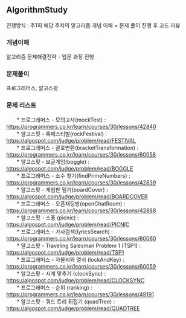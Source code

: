 ## AlgorithmStudy
진행방식 : 주1회 해당 주차의 알고리즘 개념 이해 + 문제 풀이 진행 후 코드 리뷰

### 개념이해
알고리즘 문제해결전략 - 입문 과정 진행

### 문제풀이
프로그래머스, 알고스팟

### 문제 리스트
&nbsp;&nbsp;&nbsp;&nbsp;&nbsp;&nbsp;&nbsp;* 프로그래머스 - 모의고사(mockTest) : https://programmers.co.kr/learn/courses/30/lessons/42840 <br>
&nbsp;&nbsp;&nbsp;&nbsp;&nbsp;&nbsp;&nbsp;* 알고스팟 - 록페스티벌(rockFestival) : https://algospot.com/judge/problem/read/FESTIVAL <br>
&nbsp;&nbsp;&nbsp;&nbsp;&nbsp;&nbsp;&nbsp;* 프로그래머스 - 괄호변환(bracketTransformation) : https://programmers.co.kr/learn/courses/30/lessons/60058 <br>
&nbsp;&nbsp;&nbsp;&nbsp;&nbsp;&nbsp;&nbsp;* 알고스팟 - 보글게임(boggle) : https://algospot.com/judge/problem/read/BOGGLE <br>
&nbsp;&nbsp;&nbsp;&nbsp;&nbsp;&nbsp;&nbsp;* 프로그래머스 - 소수 찾기(findPrimeNumbers) : https://programmers.co.kr/learn/courses/30/lessons/42839 <br>
&nbsp;&nbsp;&nbsp;&nbsp;&nbsp;&nbsp;&nbsp;* 알고스팟 - 게임판 덮기(boardCover) : https://algospot.com/judge/problem/read/BOARDCOVER <br>
&nbsp;&nbsp;&nbsp;&nbsp;&nbsp;&nbsp;&nbsp;* 프로그래머스 - 오픈채팅방(openChatRoom) : https://programmers.co.kr/learn/courses/30/lessons/42888 <br>
&nbsp;&nbsp;&nbsp;&nbsp;&nbsp;&nbsp;&nbsp;* 알고스팟 - 소풍 (picnic) : https://algospot.com/judge/problem/read/PICNIC <br>
&nbsp;&nbsp;&nbsp;&nbsp;&nbsp;&nbsp;&nbsp;* 프로그래머스 - 가사검색(lyricsSearch) : https://programmers.co.kr/learn/courses/30/lessons/60060 <br>
&nbsp;&nbsp;&nbsp;&nbsp;&nbsp;&nbsp;&nbsp;* 알고스팟 - Traveling Salesman Problem 1 (TSP1) : https://algospot.com/judge/problem/read/TSP1 <br>
&nbsp;&nbsp;&nbsp;&nbsp;&nbsp;&nbsp;&nbsp;* 프로그래머스 - 자물쇠와 열쇠 (lockAndKey) : https://programmers.co.kr/learn/courses/30/lessons/60059 <br>
&nbsp;&nbsp;&nbsp;&nbsp;&nbsp;&nbsp;&nbsp;* 알고스팟 - 시계 맞추기 (clockSync) : https://algospot.com/judge/problem/read/CLOCKSYNC <br>
&nbsp;&nbsp;&nbsp;&nbsp;&nbsp;&nbsp;&nbsp;* 프로그래머스 - 순위 (ranking) : https://programmers.co.kr/learn/courses/30/lessons/49191 <br>
&nbsp;&nbsp;&nbsp;&nbsp;&nbsp;&nbsp;&nbsp;* 알고스팟 - 쿼드 트리 뒤집기 (quadTree) : https://algospot.com/judge/problem/read/QUADTREE <br>
